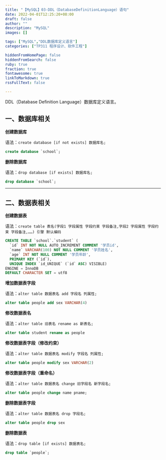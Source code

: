 ```yaml
---
title: "【MySQL】03-DDL（DatabaseDefinitionLanguage）语句"
date: 2022-04-01T12:25:20+08:00
draft: false
author: ""
description: "MySQL"
images: []

tags: ["MySQL","DDL数据库定义语言"]
categories: ["TP311 程序设计、软件工程"]

hiddenFromHomePage: false
hiddenFromSearch: false
ruby: true
fraction: true
fontawesome: true
linkToMarkdown: true
rssFullText: false

---
```


DDL（Database Definition Language）数据库定义语言。

## 一、数据库相关

**创建数据库**

语法：`create database [if not exists] 数据库名;`

```sql
create database `school`;
```

**删除数据库**

语法：`drop database [if exists] 数据库名;`

```sql
drop database `school`;
```

---

## 二、数据表相关

**创建数据表**

语法：`create table 表名(字段1 字段属性 字段约束 字段备注,字段2 字段属性 字段约束 字段备注,……) 引擎 默认编码`

```sql
CREATE TABLE `school`.`student` (
  `id` INT NOT NULL AUTO_INCREMENT COMMENT '学员id',
  `name` VARCHAR(100) NOT NULL COMMENT '学员姓名',
  `age` INT NOT NULL COMMENT '学员年龄',
  PRIMARY KEY (`id`),
  UNIQUE INDEX `id_UNIQUE` (`id` ASC) VISIBLE)
ENGINE = InnoDB
DEFAULT CHARACTER SET = utf8
```

**增加数据表字段**

语法：`alter table 数据表名 add 字段名 列属性;`

```sql
alter table people add sex VARCHAR(4)
```

**修改数据表名**

语法：`alter table 旧表名 rename as 新表名;`

```sql
alter table student rename as people
```

**修改数据表字段（修改约束）**

语法：`alter table 数据表名 modify 字段名 列属性;`

```sql
alter table people modify sex VARCHAR(2)
```

**修改数据表字段（重命名）**

语法：`alter table 数据表名 change 旧字段名 新字段名;`

```sql
alter table people change name pname;
```

**删除数据表字段**

语法：`alter table 数据表名 drop 字段名;`

```sql
alter table people drop sex
```

**删除数据表**

语法：`drop table [if exists] 数据表名;`

```sql
drop table `people`;
```
